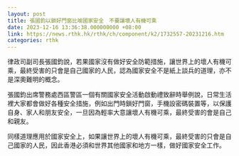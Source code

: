 ```yaml
---
layout: post
title: 張國鈞以鎖好門窗比喻國家安全　不要讓壞人有機可乘
date: 2023-12-16 13:36:38.000000000 +08:00
link: https://news.rthk.hk/rthk/ch/component/k2/1732557-20231216.htm
categories: rthk
---
```


律政司副司長張國鈞說，若果國家沒有做好安全防範措施，讓世界上的壞人有機可乘，最終受害的只會是自己國家的人民，認為國家安全不是紙上談兵的道理，亦不是深奧難明的概念。

張國鈞出席警務處西區警區一個有關國家安全活動啟動禮致辭時舉例說，日常生活裡大家都會做好各種安全措施，例如出門時鎖好門窗，手機設密碼裝置等，以保護自身、家人和朋友安全，一旦因為輕率大意讓壞人有機可乘，最終受害的會是自己和親友。

同樣道理應用於國家安全上，如果讓世界上的壞人有機可乘，最終受害的只會是自己國家的人民，因此香港必須和世界其他國家和地方一樣，做好國家安全工作。
